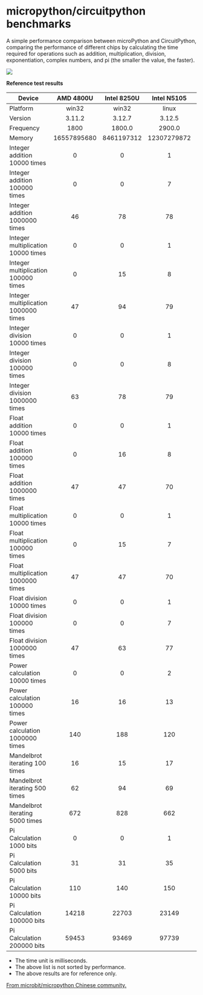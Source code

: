 # micropython/circuitpython benchmarks

A simple performance comparison between microPython and CircuitPython, comparing the performance of different chips by calculating the time required for operations such as addition, multiplication, division, exponentiation, complex numbers, and pi (the smaller the value, the faster).

![](benchmark.png)


**Reference test results**

| Device                               |  AMD 4800U  | Intel 8250U | Intel  N5105 | MT6895Z(8100) | MSM8998(835) |   S905L3   |   rpi4b    |   rpi2b   |  imxrt1062  |   imxrt1062   | STM32H743ZI | STM32F746ZG |  STM2F746NG  |   esp32s3   |   esp32s3   |   esp32c6   |   esp32c3   |    esp32    |   esp32S2   |   esp32S2   |  STM32F405  |  STM32F411  |   STM32F411   |  STM32L476  |    RP2040     |   RP2040    |    SAMD51     |   SAMD51    |   SAMD21    |  nrf52833   |   nRF52833    |   esp8266   |
|--------------------------------------|:-----------:|:-----------:|:------------:|:-------------:|:------------:|:----------:|:----------:|:---------:|:-----------:|:-------------:|:-----------:|:-----------:|:------------:|:-----------:|:-----------:|:-----------:|:-----------:|:-----------:|:-----------:|:-----------:|:-----------:|:-----------:|:-------------:|:-----------:|:-------------:|:-----------:|:-------------:|:-----------:|:-----------:|:-----------:|:-------------:|:-----------:|
| Platform                             |    win32    |    win32    |    linux     |     linux     |    termux    |   linux    |   linux    |   linux   | MicroPython | CircuitPython | MicroPython | MicroPython | MicroPython  | MicroPython | MicroPython | MicroPython | MicroPython | MicroPython | MicroPython | MicroPython | MicroPython | MicroPython | CircuitPython | MicroPython | CircuitPython | MicroPython | CircuitPython | MicroPython | MicroPython | micropython | CircuitPython | MicroPython |
| Version                              |   3.11.2    |   3.12.7    |    3.12.5    |    3.12.7     |    3.11.5    |  3.10.12   |   3.11.2   |   3.9.2   |   v1.23.0   |     9.1.4     |   v1.23.0   |   v1.23.0   | v1.24.0.p408 |   v1.23.0   |   v1.23.0   | v1.24.0p407 |   v1.23.0   |   v1.23.0   |   v1.23.0   |   v1.23.0   |   v1.23.0   |    v1.23    |     9.1.4     |   v1.23.0   |     9.1.4     |   v1.23.0   |     9.1.4     |   v1.23.0   |   v1.23.0   |   unknow    |     9.1.4     |   v1.23.0   |
| Frequency                            |    1800     |   1800.0    |    2900.0    |    unknow     |    1929.6    |    2016    |   1800.0   |    900    |     600     |      600      |     400     |     216     |     192      |     240     |     240     |     160     |     160     |     160     |     160     |     160     |     168     |     96      |      96       |     80      |      125      |     125     |      120      |     120     |     48      |     64      |      64       |     80      |
| Memory                               | 16557895680 | 8461197312  | 12307279872  |    unkonw     |  3913424896  | 1898082304 | 8188366848 | 966762496 |   768384    |    949760     |   460480    |   159808    |   8196480    |   244224    |   8321536   |   326144    |   203264    |   166592    |   137728    |   7797248   |    99328    |    83392    |     83136     |    86976    |    179328     |   233024    |    150656     |   173120    |    21696    |    64512    |     54400     |    38016    |
| Integer addition 10000 times         |      0      |      0      |      1       |       2       |      2       |     8      |     1      |    15     |     11      |      14       |     18      |     33      |      37      |     34      |     34      |     48      |     49      |     61      |     59      |     59      |     56      |     91      |      116      |     135     |      97       |     80      |      84       |     71      |     269     |     182     |      221      |     214     |
| Integer addition 100000 times        |      0      |      0      |      7       |      15       |      21      |     73     |     12     |    149    |     109     |      144      |     178     |     325     |     378      |     338     |     338     |     481     |     485     |     611     |     589     |     589     |     564     |     904     |     1165      |    1351     |      958      |     799     |      840      |     710     |    2687     |    1810     |     2210      |    2133     |
| Integer addition 1000000 times       |     46      |     78      |      78      |      149      |     157      |    727     |    121     |   1507    |    1092     |     1454      |    1783     |    3284     |     3773     |    3376     |    3376     |    4814     |    4851     |    6112     |    5887     |    5887     |    5638     |    9041     |     11647     |    13514    |     9577      |    7984     |     8400      |    7095     |    26857    |    18098    |     22091     |    21335    |
| Integer multiplication 10000 times   |      0      |      0      |      1       |       1       |      2       |     7      |     1      |    18     |     37      |      46       |     58      |     152     |     153      |     110     |     119     |     141     |     142     |     193     |     181     |     193     |     206     |     348     |      327      |     456     |      288      |     276     |      274      |     219     |     921     |     582     |      613      |     611     |
| Integer multiplication 100000 times  |      0      |     15      |      8       |      15       |      17      |     75     |     13     |    183    |     381     |      453      |     586     |    1523     |     1522     |    1099     |    1190     |    1420     |    1425     |    1934     |    1814     |    1936     |    2077     |    3493     |     3275      |    4557     |     2888      |    2823     |     2753      |    2223     |    9224     |    5829     |     6141      |    6114     |
| Integer multiplication 1000000 times |     47      |     94      |      79      |      150      |     177      |    746     |    124     |   1829    |    3808     |     4689      |    5868     |    15231    |    15576     |    11005    |    11924    |    14222    |    14260    |    19363    |    18161    |    19374    |    20788    |    34960    |     32806     |    45590    |     28907     |    28283    |     27601     |    22236    |    92417    |    58341    |     61492     |    61255    |
| Integer division 10000 times         |      0      |      0      |      1       |       1       |      2       |     7      |     2      |    14     |     17      |      15       |     24      |     58      |      54      |     49      |     50      |     81      |     85      |     87      |     99      |     102     |     88      |     145     |      119      |     192     |      116      |     126     |      86       |     87      |     502     |     294     |      222      |     255     |
| Integer division 100000 times        |      0      |      0      |      8       |      16       |      19      |     70     |     13     |    142    |     174     |      150      |     246     |     581     |     534      |     488     |     510     |     813     |     863     |     866     |    1004     |    1035     |     889     |    1452     |     1189      |    1912     |     1154      |    1321     |      857      |     909     |    5020     |    2933     |     2224      |    2553     |
| Integer division 1000000 times       |     63      |     78      |      79      |      159      |     176      |    699     |    128     |   1418    |    1739     |     1526      |    2464     |    5822     |     5423     |    4884     |    5114     |    8134     |    8636     |    8669     |    10049    |    10370    |    8896     |    14521    |     11886     |    19126    |     11537     |    13221    |     8570      |    9113     |    50265    |    29342    |     22236     |    25520    |
| Float addition 10000 times           |      0      |      0      |      1       |       1       |      1       |     7      |     1      |    13     |     19      |      18       |     28      |     77      |      69      |     52      |     54      |     72      |     76      |     95      |     91      |     94      |     105     |     173     |      135      |     229     |      113      |     129     |      95       |     101     |     430     |     289     |      246      |     245     |
| Float addition 100000 times          |      0      |     16      |      8       |      14       |      16      |     67     |     11     |    132    |     194     |      176      |     283     |     766     |     689      |     526     |     549     |     732     |     768     |     946     |     923     |     953     |    1068     |    1741     |     1350      |    2284     |     1126      |    1343     |      956      |    1048     |    4318     |    2892     |     2458      |    2444     |
| Float addition 1000000 times         |     47      |     47      |      70      |      135      |     140      |    675     |    106     |   1322    |    1940     |     1773      |    2838     |    7671     |     6931     |    5273     |    5505     |    7332     |    7693     |    9462     |    9239     |    9556     |    10693    |    17418    |     13502     |    22858    |     11249     |    13447    |     9563      |    10511    |    43214    |    28950    |     24571     |    24439    |
| Float multiplication 10000 times     |      0      |      0      |      1       |       2       |      1       |     7      |     1      |    13     |     19      |      18       |     28      |     77      |      69      |     52      |     54      |     71      |     77      |     94      |     91      |     93      |     106     |     175     |      136      |     229     |      113      |     129     |      96       |     102     |     438     |     281     |      246      |     249     |
| Float multiplication 100000 times    |      0      |     15      |      7       |      13       |      14      |     67     |     11     |    131    |     195     |      180      |     285     |     769     |     690      |     523     |     546     |     722     |     779     |     937     |     920     |     951     |    1073     |    1751     |     1354      |    2292     |     1132      |    1343     |      958      |    1056     |    4405     |    2811     |     2449      |    2487     |
| Float multiplication 1000000 times   |     47      |     47      |      70      |      134      |     140      |    674     |    107     |   1314    |    1949     |     1798      |    2854     |    7693     |     6951     |    5231     |    5465     |    7232     |    7786     |    9392     |    9196     |    9517     |    10739    |    17527    |     13542     |    22941    |     11321     |    13440    |     9578      |    10540    |    44132    |    28133    |     24495     |    24869    |
| Float division 10000 times           |      0      |      0      |      1       |       1       |      2       |     7      |     1      |    13     |     20      |      18       |     29      |     75      |      70      |     55      |     56      |     80      |     85      |     98      |     107     |     110     |     106     |     175     |      137      |     230     |      119      |     134     |      97       |     103     |     510     |     319     |      249      |     275     |
| Float division 100000 times          |      0      |      0      |      7       |      15       |      16      |     69     |     12     |    134    |     201     |      180      |     294     |     749     |     699      |     551     |     574     |     816     |     853     |     981     |    1090     |    1123     |    1079     |    1755     |     1372      |    2299     |     1187      |    1399     |      971      |    1067     |    5134     |    3202     |     2488      |    2743     |
| Float division 1000000 times         |     47      |     63      |      77      |      148      |     177      |    684     |    131     |   1340    |    2013     |     1813      |    2938     |    7495     |     7036     |    5508     |    5745     |    8173     |    8538     |    9816     |    10908    |    11238    |    10795    |    17571    |     13720     |    23012    |     11866     |    14002    |     9712      |    10696    |    51418    |    32019    |     24869     |    27425    |
| Power calculation 10000 times        |      0      |      0      |      2       |       2       |      4       |     8      |     2      |    19     |     31      |      25       |     54      |     112     |     114      |     80      |     82      |     442     |     739     |     138     |     864     |     827     |     143     |     241     |      191      |     325     |      290      |     993     |      152      |     165     |    3567     |     418     |      337      |    1155     |
| Power calculation 100000 times       |     16      |     16      |      13      |      21       |      35      |     84     |     20     |    188    |     314     |      256      |     541     |    1113     |     1141     |     801     |     825     |    4422     |    7402     |    1391     |    8192     |    8749     |    1436     |    2416     |     1907      |    3249     |     2892      |    9988     |     1564      |    1690     |    35679    |    4190     |     3375      |    11543    |
| Power calculation 1000000 times      |     140     |     188     |     120      |      208      |     344      |    841     |    193     |   1865    |    3138     |     2567      |    5437     |    11129    |    11467     |    8013     |    8254     |    44228    |    74027    |    13918    |    86523    |    87498    |    14372    |    24176    |     19064     |    32517    |     28914     |    99891    |     15653     |    16945    |   357190    |    41907    |     33754     |   115434    |
| Mandelbrot iterating 100 times       |     16      |     15      |      17      |      31       |      37      |    125     |     33     |    264    |     701     |      574      |     734     |    1814     |     2021     |    1565     |    1731     |    2711     |    3148     |    2977     |    6258     |    6682     |    2891     |    4791     |     4335      |    6228     |     4905      |    5212     |     4015      |    None     |    None     |    11032    |     None      |    None     |
| Mandelbrot iterating 500 times       |     62      |     94      |      69      |      130      |     149      |    506     |    121     |   1065    |    2597     |     1901      |    2718     |    6765     |     7582     |    5448     |    5863     |    9675     |    11291    |    9931     |    20219    |    22738    |    10075    |    16427    |     13321     |    21823    |     15548     |    18820    |     11704     |    None     |    None     |    34175    |     None      |    None     |
| Mandelbrot iterating 5000 times      |     672     |     828     |     662      |     1304      |     1436     |    4868    |    1154    |   10341   |    23609    |     16591     |    24905    |    62205    |    69766     |    49099    |    51984    |    87640    |   102477    |    88060    |   197838    |   202121    |    90640    |   147001    |    114136     |   196753    |    134776     |   171320    |     98082     |    None     |    None     |   293353    |     None      |    None     |
| Pi Calculation 1000 bits             |      0      |      0      |      1       |       3       |      4       |     8      |     3      |    59     |     73      |      77       |     100     |     287     |     203      |     389     |     415     |     526     |     537     |     660     |     838     |     958     |     650     |    1156     |      845      |    1330     |      878      |     868     |      787      |     710     |    3999     |    1977     |     1888      |    1868     |
| Pi Calculation 5000 bits             |     31      |     31      |      35      |      44       |      45      |    112     |     47     |   1317    |    3591     |     1397      |    3979     |    5490     |     5217     |    6526     |    7456     |    8697     |    9167     |    11983    |    12530    |    15703    |    11485    |    18073    |     15244     |    21923    |     16148     |    23338    |     14479     |    16783    |    None     |    37419    |     36192     |    41057    |
| Pi Calculation 10000 bits            |     110     |     140     |     150      |      213      |     238      |    520     |    216     |   5150    |    10906    |     6345      |    12399    |    18080    |    29793     |    23642    |    27833    |    32611    |    33959    |    41551    |    44133    |    59585    |    40790    |    67550    |     68559     |    80931    |     66666     |    70450    |     60382     |    53817    |    None     |    None     |     None      |    None     |
| Pi Calculation 100000 bits           |    14218    |    22703    |    23149     |     39184     |    47170     |   86021    |   36806    |  540741   |   707552    |    578172     |    None     |    None     |   3968801    |    None     |   3456572   |    None     |    None     |    None     |    None     |   7553302   |    None     |    None     |     None      |    None     |     None      |    None     |     None      |    None     |    None     |    None     |     None      |    None     |
| Pi Calculation 200000 bits           |    59453    |    93469    |    97739     |    190532     |    223263    |   368220   |   156457   |  2221524  |    None     |    2395052    |    None     |    None     |   12179439   |    None     |  14922482   |    None     |    None     |    None     |    None     |  29965747   |    None     |    None     |     None      |    None     |     None      |    None     |     None      |    None     |    None     |    None     |     None      |    None     |

- The time unit is milliseconds.
- The above list is not sorted by performance.
- The above results are for reference only.

[From microbit/micropython Chinese community.](http://www.micropython.org.cn)  

